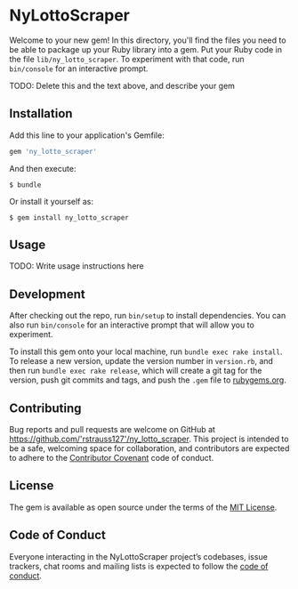 # NyLottoScraper

Welcome to your new gem! In this directory, you'll find the files you need to be able to package up your Ruby library into a gem. Put your Ruby code in the file `lib/ny_lotto_scraper`. To experiment with that code, run `bin/console` for an interactive prompt.

TODO: Delete this and the text above, and describe your gem

## Installation

Add this line to your application's Gemfile:

```ruby
gem 'ny_lotto_scraper'
```

And then execute:

    $ bundle

Or install it yourself as:

    $ gem install ny_lotto_scraper

## Usage

TODO: Write usage instructions here

## Development

After checking out the repo, run `bin/setup` to install dependencies. You can also run `bin/console` for an interactive prompt that will allow you to experiment.

To install this gem onto your local machine, run `bundle exec rake install`. To release a new version, update the version number in `version.rb`, and then run `bundle exec rake release`, which will create a git tag for the version, push git commits and tags, and push the `.gem` file to [rubygems.org](https://rubygems.org).

## Contributing

Bug reports and pull requests are welcome on GitHub at https://github.com/'rstrauss127'/ny_lotto_scraper. This project is intended to be a safe, welcoming space for collaboration, and contributors are expected to adhere to the [Contributor Covenant](http://contributor-covenant.org) code of conduct.

## License

The gem is available as open source under the terms of the [MIT License](https://opensource.org/licenses/MIT).

## Code of Conduct

Everyone interacting in the NyLottoScraper project’s codebases, issue trackers, chat rooms and mailing lists is expected to follow the [code of conduct](https://github.com/'rstrauss127'/ny_lotto_scraper/blob/master/CODE_OF_CONDUCT.md).
